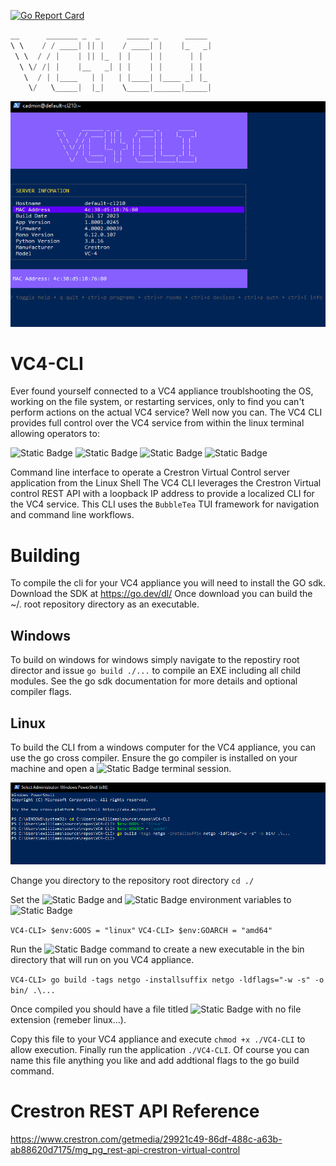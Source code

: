 [![Go Report Card](https://goreportcard.com/badge/github.com/ewilliams0305/offshoot?style=flat-square)](https://goreportcard.com/report/github.com/ewilliams0305/VC4-CLI)
```go
__      _______ _  _      _____ _      _____ 
\ \    / / ____| || |    / ____| |    |_   _|
 \ \  / / |    | || |_  | |    | |      | |  
  \ \/ /| |    |__   _| | |    | |      | |  
   \  / | |____   | |   | |____| |____ _| |_ 
    \/   \_____|  |_|    \_____|______|_____|
```
![Readme Image](./docs/info.gif)

# VC4-CLI
Ever found yourself connected to a VC4 appliance troublshooting the OS, working on the file system,
or restarting services, only to find you can't perform actions on the actual VC4 service? Well now you can. 
The VC4 CLI provides full control over the VC4 service from within the linux terminal allowing operators to:

![Static Badge](https://img.shields.io/badge/LOAD-PROGRAMS-blue)
![Static Badge](https://img.shields.io/badge/CREATE-ROOMS-green)
![Static Badge](https://img.shields.io/badge/RESET-ROOMS-yellow)
![Static Badge](https://img.shields.io/badge/VIEW-STATUS-red)

Command line interface to operate a Crestron Virtual Control server application from the Linux Shell
The VC4 CLI leverages the Crestron Virtual control REST API with a loopback IP address 
to provide a localized CLI for the VC4 service. This CLI 
uses the `BubbleTea` TUI framework for navigation and command line workflows. 

# Building 
To compile the cli for your VC4 appliance you will need to install
the GO sdk. Download the SDK at https://go.dev/dl/ Once download you can build the ~/. root repository directory as an executable. 

## Windows
To build on windows for windows simply navigate to the repostiry root director and issue `go build ./...` to compile an EXE including all child modules.  See the go sdk documentation for more details and optional compiler flags.

## Linux
To build the CLI from a windows computer for the VC4 appliance, you can use the go cross compiler.  Ensure the go compiler is installed on your machine and open a ![Static Badge](https://img.shields.io/badge/POWER-SHELL-yellow) terminal session.

![Readme Image](./docs/ps_build.png)

Change you directory to the repository root directory
`cd ./`

Set the ![Static Badge](https://img.shields.io/badge/GOOS-yellow) and ![Static Badge](https://img.shields.io/badge/GOARCH-yellow) environment variables to ![Static Badge](https://img.shields.io/badge/LINUX-AMD64-red)

`VC4-CLI> $env:GOOS = "linux"`
`VC4-CLI> $env:GOARCH = "amd64"`

Run the ![Static Badge](https://img.shields.io/badge/GO-BUILD-red) command to create a new executable in the bin directory that will run on you VC4 appliance.

`VC4-CLI> go build -tags netgo -installsuffix netgo -ldflags="-w -s" -o bin/ .\...`

Once compiled you should have a file titled ![Static Badge](https://img.shields.io/badge/VC4-CLI-green) with no file extension (remeber linux...).

Copy this file to your VC4 appliance and execute `chmod +x ./VC4-CLI` to allow execution.  Finally run the application `./VC4-CLI`.  Of course you can name this file anything you like and add addtional flags to the go build command.

# Crestron REST API Reference 
https://www.crestron.com/getmedia/29921c49-86df-488c-a63b-ab88620d7175/mg_pg_rest-api-crestron-virtual-control


